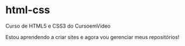 # html-css

 Curso de HTML5 e CSS3 do CursoemVideo

Estou aprendendo a criar sites e agora vou gerenciar meus repositórios!
